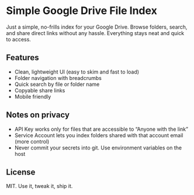 # Simple Google Drive File Index

Just a simple, no-frills index for your Google Drive. Browse folders, search, and share direct links without any hassle. Everything stays neat and quick to access.

## Features
- Clean, lightweight UI (easy to skim and fast to load)
- Folder navigation with breadcrumbs
- Quick search by file or folder name
- Copyable share links
- Mobile friendly

## Notes on privacy
- API Key works only for files that are accessible to “Anyone with the link”
- Service Account lets you index folders shared with that account email (more control)
- Never commit your secrets into git. Use environment variables on the host

## License
MIT. Use it, tweak it, ship it.
